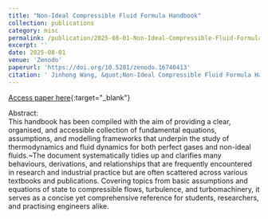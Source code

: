 ```yaml
---
title: "Non-Ideal Compressible Fluid Formula Handbook"
collection: publications
category: misc
permalink: /publication/2025-08-01-Non-Ideal-Compressible-Fluid-Formula-Handbook
excerpt: ''
date: 2025-08-01
venue: 'Zenodo'
paperurl: 'https://doi.org/10.5281/zenodo.16740413'
citation: ' Jinhong Wang, &quot;Non-Ideal Compressible Fluid Formula Handbook.&quot; Zenodo, 2025.'
---
```

[Access paper here](https://doi.org/10.5281/zenodo.16740413){:target="_blank"}

Abstract: <br> 
This handbook has been compiled with the aim of providing a clear, organised, and accessible collection of fundamental equations, assumptions, and modelling frameworks that underpin the study of thermodynamics and fluid dynamics for both perfect gases and non-ideal fluids.~The document systematically tidies up and clarifies many behaviours, derivations, and relationships that are frequently encountered in research and industrial practice but are often scattered across various textbooks and publications. Covering topics from basic assumptions and equations of state to compressible flows, turbulence, and turbomachinery, it serves as a concise yet comprehensive reference for students, researchers, and practising engineers alike.
